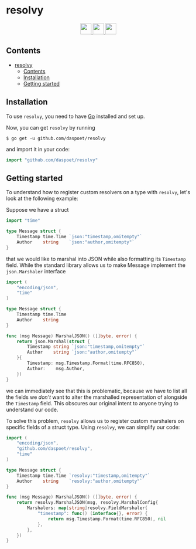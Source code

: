 # resolvy

<div align="center">
  <a href="https://golang.org/">
    <img
      src="https://img.shields.io/badge/MADE%20WITH-GO-%23EF4041?style=for-the-badge"
      height="30"
    />
  </a>
  <a href="https://pkg.go.dev/github.com/daspoet/resolvy">
    <img
      src="https://img.shields.io/badge/godoc-reference-5272B4.svg?style=for-the-badge"
      height="30"
    />
  </a>
  <a href="https://goreportcard.com/report/github.com/daspoet/resolvy">
    <img
      src="https://goreportcard.com/badge/github.com/daspoet/resolvy?style=for-the-badge"
      height="30"
    />
  </a>
</div>

## Contents

- [resolvy](#resolvy)
  - [Contents](#contents)
  - [Installation](#installation)
  - [Getting started](#getting-started)

## Installation

To use `resolvy`, you need to have [Go](https://golang.org/) installed and set up.

Now, you can get `resolvy` by running

```shell
$ go get -u github.com/daspoet/resolvy
```

and import it in your code:

```go
import "github.com/daspoet/resolvy"
```

## Getting started

To understand how to register custom resolvers on a type with `resolvy`, let's look at the following example:

Suppose we have a struct

```go
import "time"

type Message struct {
    Timestamp time.Time `json:"timestamp,omitempty"`
    Author    string    `json:"author,omitempty"`
}
```

that we would like to marshal into JSON while also formatting its `Timestamp` field. While the standard library allows us to make Message implement the `json.Marshaler` interface

```go
import (
    "encoding/json",
    "time"
)

type Message struct {
    Timestamp time.Time
    Author    string    
}

func (msg Message) MarshalJSON() ([]byte, error) {
    return json.Marshal(struct {
        Timestamp string `json:"timestamp,omitempty"`
        Author    string `json:"author,omitempty"`
    }{
        Timestamp: msg.Timestamp.Format(time.RFC850),
        Author:    msg.Author,
    })
}
```

we can immediately see that this is problematic, because we have to list all the fields we *don't* want to alter the marshalled representation of alongside the `Timestamp` field. This obscures our original intent to anyone trying to understand our code.

To solve this problem, `resolvy` allows us to register custom marshalers on specific fields of a struct type. Using `resolvy`, we can simplify our code:

```go
import (
    "encoding/json",
    "github.com/daspoet/resolvy",
    "time"
)

type Message struct {
    Timestamp time.Time `resolvy:"timestamp,omitempty"`
    Author    string    `resolvy:"author,omitempty"`
}

func (msg Message) MarshalJSON() ([]byte, error) {
    return resolvy.MarshalJSON(msg, resolvy.MarshalConfig{
        Marshalers: map[string]resolvy.FieldMarshaler{
            "timestamp": func() (interface{}, error) {
                return msg.Timestamp.Format(time.RFC850), nil
            },
        },
    })
}
```
